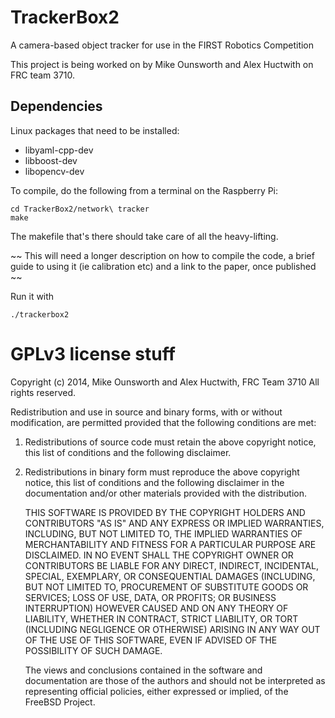 TrackerBox2
===========

A camera-based object tracker for use in the FIRST Robotics Competition

This project is being worked on by Mike Ounsworth and Alex Huctwith on FRC team 3710.


## Dependencies

Linux packages that need to be installed:
  - libyaml-cpp-dev
  - libboost-dev
  - libopencv-dev

To compile, do the following from a terminal on the Raspberry Pi:

    cd TrackerBox2/network\ tracker
    make

The makefile that's there should take care of all the heavy-lifting.

~~ This will need a longer description on how to compile the code, a brief guide to using it (ie calibration etc) and a link to the paper, once published ~~

Run it with

    ./trackerbox2

# GPLv3 license stuff

 
Copyright (c) 2014, Mike Ounsworth and Alex Huctwith, FRC Team 3710 All rights reserved.

Redistribution and use in source and binary forms, with or without
modification, are permitted provided that the following conditions are met:

   1. Redistributions of source code must retain the above copyright notice, this
      list of conditions and the following disclaimer.
   2. Redistributions in binary form must reproduce the above copyright notice,
      this list of conditions and the following disclaimer in the documentation
      and/or other materials provided with the distribution.

      THIS SOFTWARE IS PROVIDED BY THE COPYRIGHT HOLDERS AND CONTRIBUTORS "AS IS" AND
      ANY EXPRESS OR IMPLIED WARRANTIES, INCLUDING, BUT NOT LIMITED TO, THE IMPLIED
      WARRANTIES OF MERCHANTABILITY AND FITNESS FOR A PARTICULAR PURPOSE ARE
      DISCLAIMED. IN NO EVENT SHALL THE COPYRIGHT OWNER OR CONTRIBUTORS BE LIABLE FOR
      ANY DIRECT, INDIRECT, INCIDENTAL, SPECIAL, EXEMPLARY, OR CONSEQUENTIAL DAMAGES
      (INCLUDING, BUT NOT LIMITED TO, PROCUREMENT OF SUBSTITUTE GOODS OR SERVICES;
      LOSS OF USE, DATA, OR PROFITS; OR BUSINESS INTERRUPTION) HOWEVER CAUSED AND
      ON ANY THEORY OF LIABILITY, WHETHER IN CONTRACT, STRICT LIABILITY, OR TORT
      (INCLUDING NEGLIGENCE OR OTHERWISE) ARISING IN ANY WAY OUT OF THE USE OF THIS
      SOFTWARE, EVEN IF ADVISED OF THE POSSIBILITY OF SUCH DAMAGE.

      The views and conclusions contained in the software and documentation are those
      of the authors and should not be interpreted as representing official policies,
      either expressed or implied, of the FreeBSD Project.
